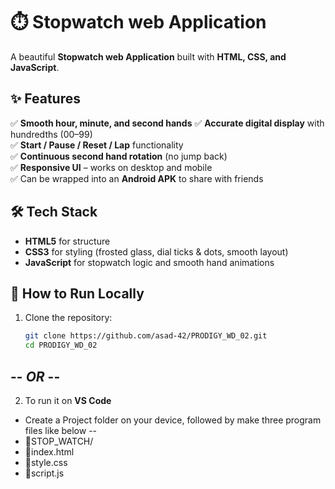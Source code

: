 # ⏱️ Stopwatch web Application

A beautiful **Stopwatch web Application** built with **HTML, CSS, and JavaScript**.  


## ✨ Features

✅ **Smooth hour, minute, and second hands**
✅ **Accurate digital display** with hundredths (00–99)  
✅ **Start / Pause / Reset / Lap** functionality  
✅ **Continuous second hand rotation** (no jump back)  
✅ **Responsive UI** – works on desktop and mobile  
✅ Can be wrapped into an **Android APK** to share with friends


## 🛠️ Tech Stack

- **HTML5** for structure
- **CSS3** for styling (frosted glass, dial ticks & dots, smooth layout)
- **JavaScript** for stopwatch logic and smooth hand animations


## 🚀 How to Run Locally

1. Clone the repository:
   ```bash
   git clone https://github.com/asad-42/PRODIGY_WD_02.git
   cd PRODIGY_WD_02
## -- *OR* --
2. To run it on **VS Code**
- Create a Project folder on your device, followed by make three program files like below --
- 📂STOP_WATCH/
-    📄index.html
-    📄style.css
-    📄script.js
